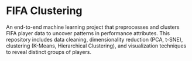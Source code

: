 # FIFA Clustering
An end-to-end machine learning project that preprocesses and clusters FIFA player data to uncover patterns in performance attributes. This repository includes data cleaning, dimensionality reduction (PCA, t-SNE), clustering (K-Means, Hierarchical Clustering), and visualization techniques to reveal distinct groups of players.
